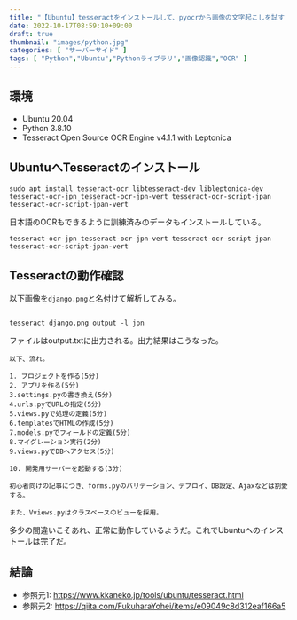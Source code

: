 ```yaml
---
title: "【Ubuntu】tesseractをインストールして、pyocrから画像の文字起こしを試す【Python】"
date: 2022-10-17T08:59:10+09:00
draft: true
thumbnail: "images/python.jpg"
categories: [ "サーバーサイド" ]
tags: [ "Python","Ubuntu","Pythonライブラリ","画像認識","OCR" ]
---
```



## 環境

- Ubuntu 20.04
- Python 3.8.10
- Tesseract Open Source OCR Engine v4.1.1 with Leptonica


## UbuntuへTesseractのインストール

    sudo apt install tesseract-ocr libtesseract-dev libleptonica-dev tesseract-ocr-jpn tesseract-ocr-jpn-vert tesseract-ocr-script-jpan tesseract-ocr-script-jpan-vert

日本語のOCRもできるように訓練済みのデータもインストールしている。

    tesseract-ocr-jpn tesseract-ocr-jpn-vert tesseract-ocr-script-jpan tesseract-ocr-script-jpan-vert


## Tesseractの動作確認

以下画像を`django.png`と名付けて解析してみる。

<div class="img-center"><img src="/images/Screenshot from 2022-10-17 09-15-43.png" alt=""></div>

    tesseract django.png output -l jpn

ファイルはoutput.txtに出力される。出力結果はこうなった。

```
以下、流れ。

1. プロジェクトを作る(5分)
2. アプリを作る(5分)
3.settings.pyの書き換え(5分)
4.urls.pyでURLの指定(5分)
5.views.pyで処理の定義(5分)
6.templatesでHTMLの作成(5分)
7.models.pyでフィールドの定義(5分)
8.マイグレーション実行(2分)
9.views.pyでDBヘアクセス(5分)

10. 開発用サーバーを起動する(3分)

初心者向けの記事につき、forms.pyのバリデーション、デプロイ、DB設定、Ajaxなどは割愛する。

また、Vviews.pyはクラスベースのビューを採用。
```

多少の間違いこそあれ、正常に動作しているようだ。これでUbuntuへのインストールは完了だ。









## 結論


- 参照元1: https://www.kkaneko.jp/tools/ubuntu/tesseract.html
- 参照元2: https://qiita.com/FukuharaYohei/items/e09049c8d312eaf166a5
